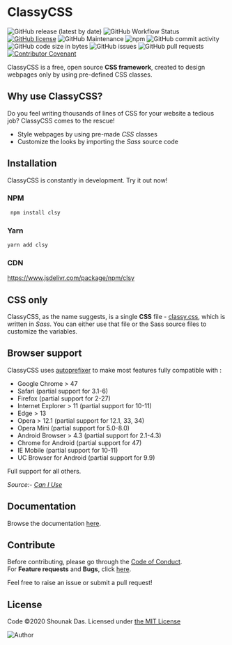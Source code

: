 # ClassyCSS

![GitHub release (latest by date)](https://img.shields.io/github/v/release/dasShounak/ClassyCSS?logo=github&style=flat-square)
![GitHub Workflow Status](https://img.shields.io/github/workflow/status/dasShounak/ClassyCSS/CI?style=flat-square)
[![GitHub license](https://img.shields.io/github/license/dasShounak/ClassyCSS?color=%23&style=flat-square)](LICENSE)
![GitHub Maintenance](https://img.shields.io/maintenance/yes/2020?style=flat-square)
![npm](https://img.shields.io/npm/dt/clsy?logo=npm&style=flat-square)
![GitHub commit activity](https://img.shields.io/github/commit-activity/m/dasShounak/ClassyCSS?style=flat-square&color=blueviolet)
![GitHub code size in bytes](https://img.shields.io/github/languages/code-size/dasShounak/ClassyCSS?style=flat-square)
![GitHub issues](https://img.shields.io/github/issues/dasShounak/ClassyCSS?style=flat-square)
![GitHub pull requests](https://img.shields.io/github/issues-pr/dasShounak/ClassyCSS?style=flat-square)
[![Contributor Covenant](https://img.shields.io/badge/Contributor%20Covenant-v2.0%20adopted-ff69b4.svg?style=flat-square)](CODE_OF_CONDUCT.md)

ClassyCSS is a free, open source **CSS framework**, created to design webpages only by using pre-defined CSS classes.

## Why use ClassyCSS?

Do you feel writing thousands of lines of CSS for your website a tedious job? ClassyCSS comes to the rescue!

- Style webpages by using pre-made _CSS_ classes
- Customize the looks by importing the _Sass_ source code

## Installation

ClassyCSS is constantly in development. Try it out now!

### NPM

```sh
 npm install clsy
```

### Yarn

```sh
yarn add clsy
```

### CDN

https://www.jsdelivr.com/package/npm/clsy

## CSS only

ClassyCSS, as the name suggests, is a single **CSS** file - [classy.css](https://github.com/dasShounak/ClassyCSS/blob/master/css/classy.css), which is written in _Sass_. You can either use that file or the Sass source files to customize the variables.

## Browser support

ClassyCSS uses [autoprefixer](https://github.com/postcss/autoprefixer) to make most features fully compatible with :

- Google Chrome > 47
- Safari (partial support for 3.1-6)
- Firefox (partial support for 2-27)
- Internet Explorer > 11 (partial support for 10-11)
- Edge > 13
- Opera > 12.1 (partial support for 12.1, 33, 34)
- Opera Mini (partial support for 5.0-8.0)
- Android Browser > 4.3 (partial support for 2.1-4.3)
- Chrome for Android (partial support for 47)
- IE Mobile (partial support for 10-11)
- UC Browser for Android (partial support for 9.9)

Full support for all others.

_Source:- [Can I Use](https://caniuse.com/)_

## Documentation

Browse the documentation [here](https://github.com/dasShounak/ClassyCSS/wiki).

## Contribute

Before contributing, please go through the [Code of Conduct](https://github.com/dasShounak/ClassyCSS/blob/master/CODE_OF_CONDUCT.md).  
For **Feature requests** and **Bugs**, click [here](https://github.com/dasShounak/ClassyCSS/issues?q=is%3Aissue+is%3Aopen).

Feel free to raise an issue or submit a pull request!

## License

Code &copy;2020 Shounak Das. Licensed under [the MIT License](https://github.com/dasShounak/ClassyCSS/blob/master/LICENSE)

![Author](https://img.shields.io/badge/Author-Shounak%20Das-%2318e0b8?style=for-the-badge)

